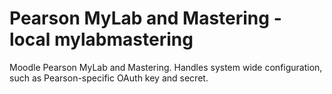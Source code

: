# Pearson MyLab and Mastering - local mylabmastering
Moodle Pearson MyLab and Mastering. Handles system wide configuration, such as Pearson-specific OAuth key and secret.
